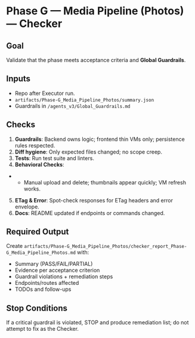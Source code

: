# Phase G — Media Pipeline (Photos) — Checker

## Goal
Validate that the phase meets acceptance criteria and **Global Guardrails**.

## Inputs
- Repo after Executor run.
- `artifacts/Phase-G_Media_Pipeline_Photos/summary.json`
- Guardrails in `/agents_v3/Global_Guardrails.md`

## Checks
1. **Guardrails**: Backend owns logic; frontend thin VMs only; persistence rules respected.
2. **Diff hygiene**: Only expected files changed; no scope creep.
3. **Tests**: Run test suite and linters.
4. **Behavioral Checks**:
- - Manual upload and delete; thumbnails appear quickly; VM refresh works.
5. **ETag & Error**: Spot-check responses for ETag headers and error envelope.
6. **Docs**: README updated if endpoints or commands changed.

## Required Output
Create `artifacts/Phase-G_Media_Pipeline_Photos/checker_report_Phase-G_Media_Pipeline_Photos.md` with:
- Summary (PASS/FAIL/PARTIAL)
- Evidence per acceptance criterion
- Guardrail violations + remediation steps
- Endpoints/routes affected
- TODOs and follow-ups

## Stop Conditions
If a critical guardrail is violated, STOP and produce remediation list; do not attempt to fix as the Checker.
